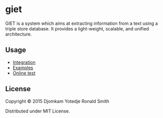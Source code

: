 # giet
GIET is a system which aims at extracting information from a text using a triple store database. It provides a light-weight, scalable, and unified architecture. 

## Usage
* [Integration](http://www.giet-nlp.de/wiki.xhtml)
* [Examples](http://www.giet-nlp.de/example.xhtml)
* [Online test](http://www.giet-nlp.de/giet.xhtml)

## License

Copyright © 2015 Djomkam Yotedje Ronald Smith

Distributed under MIT License.
